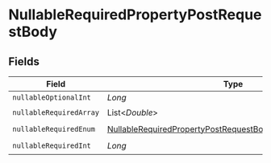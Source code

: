 # NullableRequiredPropertyPostRequestBody


## Fields

| Field                                                                                                                                                 | Type                                                                                                                                                  | Required                                                                                                                                              | Description                                                                                                                                           |
| ----------------------------------------------------------------------------------------------------------------------------------------------------- | ----------------------------------------------------------------------------------------------------------------------------------------------------- | ----------------------------------------------------------------------------------------------------------------------------------------------------- | ----------------------------------------------------------------------------------------------------------------------------------------------------- |
| `nullableOptionalInt`                                                                                                                                 | *Long*                                                                                                                                                | :heavy_minus_sign:                                                                                                                                    | N/A                                                                                                                                                   |
| `nullableRequiredArray`                                                                                                                               | List<*Double*>                                                                                                                                        | :heavy_check_mark:                                                                                                                                    | N/A                                                                                                                                                   |
| `nullableRequiredEnum`                                                                                                                                | [NullableRequiredPropertyPostRequestBodyNullableRequiredEnum](../../models/operations/NullableRequiredPropertyPostRequestBodyNullableRequiredEnum.md) | :heavy_check_mark:                                                                                                                                    | N/A                                                                                                                                                   |
| `nullableRequiredInt`                                                                                                                                 | *Long*                                                                                                                                                | :heavy_check_mark:                                                                                                                                    | N/A                                                                                                                                                   |